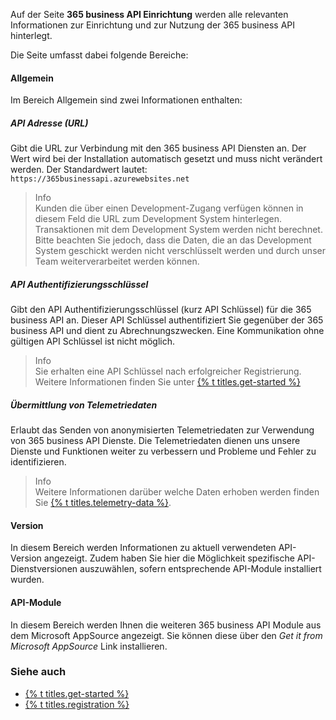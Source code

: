Auf der Seite **365 business API Einrichtung** werden alle relevanten Informationen zur Einrichtung und zur Nutzung der 365 business API hinterlegt.

Die Seite umfasst dabei folgende Bereiche:

#### Allgemein
Im Bereich Allgemein sind zwei Informationen enthalten:
##### API Adresse (URL)
Gibt die URL zur Verbindung mit den 365 business API Diensten an. Der Wert wird bei der Installation automatisch gesetzt und muss nicht verändert werden.
Der Standardwert lautet: `https://365businessapi.azurewebsites.net`

> Info<br>Kunden die über einen Development-Zugang verfügen können in diesem Feld die URL zum Development System hinterlegen. Transaktionen mit dem Development System werden nicht berechnet. Bitte beachten Sie jedoch, dass die Daten, die an das Development System geschickt werden nicht verschlüsselt werden und durch unser Team weiterverarbeitet werden können.

##### API Authentifizierungsschlüssel
Gibt den API Authentifizierungsschlüssel (kurz API Schlüssel) für die 365 business API an. Dieser API Schlüssel authentifiziert Sie gegenüber der 365 business API und dient zu Abrechnungszwecken.
Eine Kommunikation ohne gültigen API Schlüssel ist nicht möglich.

> Info<br>Sie erhalten eine API Schlüssel nach erfolgreicher Registrierung. Weitere Informationen finden Sie unter [{% t titles.get-started %}](../get-started)

##### Übermittlung von Telemetriedaten
Erlaubt das Senden von anonymisierten Telemetriedaten zur Verwendung von 365 business API Dienste. Die Telemetriedaten dienen uns unsere Dienste und Funktionen weiter zu verbessern und Probleme und Fehler zu identifizieren.

> Info<br>Weitere Informationen darüber welche Daten erhoben werden finden Sie [{% t titles.telemetry-data %}](../telemetry-data).

#### Version
In diesem Bereich werden Informationen zu aktuell verwendeten API-Version angezeigt. Zudem haben Sie hier die Möglichkeit spezifische API-Dienstversionen auszuwählen, sofern entsprechende API-Module installiert wurden.

#### API-Module
In diesem Bereich werden Ihnen die weiteren 365 business API Module aus dem Microsoft AppSource angezeigt. Sie können diese über den *Get it from Microsoft AppSource* Link installieren.

### Siehe auch
 - [{% t titles.get-started %}](../get-started)
 - [{% t titles.registration %}](../registration)